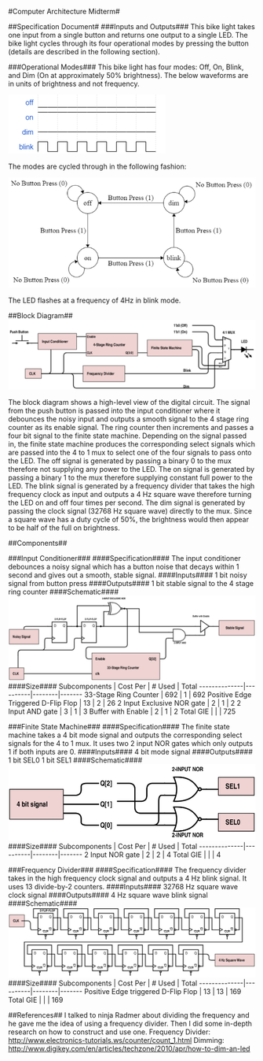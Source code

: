 #Computer Architecture Midterm#

##Specification Document#
###Inputs and Outputs###
This bike light takes one input from a single button and returns one output to a single LED. The bike light cycles through its four operational modes by pressing the button (details are described in the following section).

###Operational Modes###
This bike light has four modes: Off, On, Blink, and Dim (On at approximately 50% brightness). The below waveforms are in units of brightness and not frequency.

![four modes: Off, On, Blinking, and Dim](https://github.com/SelinaWang/CompArchFA15/blob/master/Midterm/Images/waveforms.png)

The modes are cycled through in the following fashion:

![Cycling through the four modes](https://github.com/SelinaWang/CompArchFA15/blob/master/Midterm/Images/FSM.PNG)

The LED flashes at a frequency of 4Hz in blink mode.

##Block Diagram##
![Block Diagram](https://github.com/SelinaWang/CompArchFA15/blob/master/Midterm/Images/BlockDiagram.PNG)

The block diagram shows a high-level view of the digital circuit. The signal from the push button is passed into the input conditioner where it debounces the noisy input and outputs a smooth signal to the 4 stage ring counter as its enable signal. The ring counter then increments and passes a four bit signal to the finite state machine. Depending on the signal passed in, the finite state machine produces the corresponding select signals which are passed into the 4 to 1 mux to select one of the four signals to pass onto the LED. The off signal is generated by passing a binary 0 to the mux therefore not supplying any power to the LED. The on signal is generated by passing a binary 1 to the mux therefore supplying constant full power to the LED. The blink signal is generated by a frequency divider that takes the high frequency clock as input and outputs a 4 Hz square wave therefore turning the LED on and off four times per second. The dim signal is generated by passing the clock signal (32768 Hz square wave) directly to the mux. Since a square wave has a duty cycle of 50%, the brightness would then appear to be half of the full on brightness.

##Components##

###Input Conditioner###
####Specification####
The input conditioner debounces a noisy signal which has a button noise that decays within 1 second and gives out a smooth, stable signal.
####Inputs####
1 bit noisy signal from button press
####Outputs####
1 bit stable signal to the 4 stage ring counter
####Schematic####
![Input Conditioner](https://github.com/SelinaWang/CompArchFA15/blob/master/Midterm/Images/InputConditioner.png)
####Size####
Subcomponents | Cost Per | # Used | Total
--------------|----------|--------|-------
33-Stage Ring Counter | 692 | 1 | 692
Positive Edge Triggered D-Flip Flop | 13 | 2 | 26
2 Input Exclusive NOR gate | 2 | 1 | 2
2 Input AND gate | 3 | 1 | 3
Buffer with Enable | 2 | 1 | 2
Total GIE | | | 725


###Finite State Machine###
####Specification####
The finite state machine takes a 4 bit mode signal and outputs the corresponding select signals for the 4 to 1 mux. It uses two 2 input NOR gates which only outputs 1 if both inputs are 0.
####Inputs####
4 bit mode signal
####Outputs####
1 bit SEL0
1 bit SEL1
####Schematic####
![Finite State Machine](https://github.com/SelinaWang/CompArchFA15/blob/master/Midterm/Images/FSMSchematic.PNG)
####Size####
Subcomponents | Cost Per | # Used | Total
--------------|----------|--------|-------
2 Input NOR gate | 2 | 2 | 4
Total GIE | | | 4

###Frequency Divider###
####Specification####
The frequency divider takes in the high frequency clock signal and outputs a 4 Hz blink signal. It uses 13 divide-by-2 counters.
####Inputs####
32768 Hz square wave clock signal
####Outputs####
4 Hz square wave blink signal
####Schematic####
![Frequency Divider](https://github.com/SelinaWang/CompArchFA15/blob/master/Midterm/Images/FrequencyDivider.png)
####Size####
Subcomponents | Cost Per | # Used | Total
--------------|----------|--------|-------
Positive Edge triggered D-Flip Flop | 13 | 13 | 169
Total GIE  | | | 169


##References##
I talked to ninja Radmer about dividing the frequency and he gave me the idea of using a frequency divider. Then I did some in-depth research on how to construct and use one.
Frequency Divider: http://www.electronics-tutorials.ws/counter/count_1.html
Dimming: http://www.digikey.com/en/articles/techzone/2010/apr/how-to-dim-an-led
